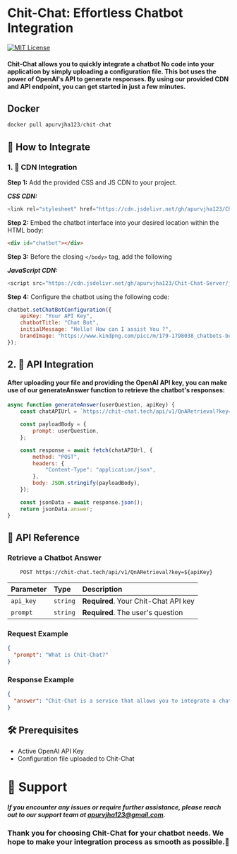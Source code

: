 # Chit-Chat: Effortless Chatbot Integration

[![MIT License](https://img.shields.io/badge/License-MIT-green.svg)](https://choosealicense.com/licenses/mit/)

#### Chit-Chat allows you to quickly integrate a chatbot No code into your application by simply uploading a configuration file. This bot uses the power of OpenAI's API to generate responses. By using our provided CDN and API endpoint, you can get started in just a few minutes.

## Docker
```javascript
docker pull apurvjha123/chit-chat
```
## 🚀 How to Integrate
### 1. 🎨 CDN Integration
**Step 1:** Add the provided CSS and JS CDN to your project.

***CSS CDN:***

```javascript
<link rel="stylesheet" href="https://cdn.jsdelivr.net/gh/apurvjha123/Chit-Chat-Server/js-interface/style.css">
```
**Step 2:** Embed the chatbot interface into your desired location within the HTML body:

```HTML
<div id="chatbot"></div>
```

**Step 3:** Before the closing `</body>` tag, add the following 

***JavaScript CDN:***

```javascript
<script src="https://cdn.jsdelivr.net/gh/apurvjha123/Chit-Chat-Server/js-interface/script.js"></script>
```

**Step 4:** Configure the chatbot using the following code:

```javascript
chatbot.setChatBotConfiguration({
    apiKey: "Your API Key",
    chatbotTitle: "Chat Bot",
    initialMessage: "Hello! How can I assist You ?",
    brandImage: "https://www.kindpng.com/picc/m/179-1798038_chatbots-builder-pricing-crozdesk-free-chatbot-hd-png.png",
});
```

## 2. 🔌 API Integration
#### After uploading your file and providing the OpenAI API key, you can make use of our generateAnswer function to retrieve the chatbot's responses:

```javascript 
async function generateAnswer(userQuestion, apiKey) {
    const chatAPIUrl = `https://chit-chat.tech/api/v1/QnARetrieval?key=${apiKey}`;

    const payloadBody = {
        prompt: userQuestion,
    };

    const response = await fetch(chatAPIUrl, {
        method: "POST",
        headers: {
            "Content-Type": "application/json",
        },
        body: JSON.stringify(payloadBody),
    });

    const jsonData = await response.json();
    return jsonData.answer;
}
```
## 📘 API Reference

### Retrieve a Chatbot Answer


```http
    POST https://chit-chat.tech/api/v1/QnARetrieval?key=${apiKey}
```

| Parameter | Type     | Description                |
| :-------- | :------- | :------------------------- |
| `api_key` | `string` | **Required**. Your Chit-Chat API key |
| `prompt`      | `string` | **Required**. The user's question |

### Request Example

```JSON
{
  "prompt": "What is Chit-Chat?"
}
```

### Response Example

```JSON
{
  "answer": "Chit-Chat is a service that allows you to integrate a chatbot into your application using OpenAI's API."
}
```

## 🛠 Prerequisites
* Active OpenAI API Key
* Configuration file uploaded to Chit-Chat

# 💌 Support
##### If you encounter any issues or require further assistance, please reach out to our support team at apurvjha123@gmail.com.



### Thank you for choosing Chit-Chat for your chatbot needs. We hope to make your integration process as smooth as possible.🚀
